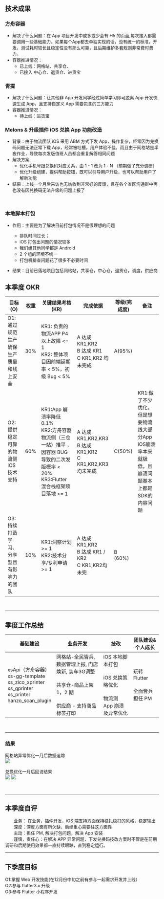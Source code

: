 ## 技术成果
### 方舟容器<br>
* 解决了什么问题：在 App 项目开发中或多或少会有 H5 的页面,每次接入都需要调用一些基础能力。如果每个App都去单独实现的话，没有统一的标准，开发，测试耗时较长且稳定性没有那么可靠，且后期维护多套规则非常费时费力。<br>
* 容器推进情况：
  * 已上线：网格站、共享仓、
  * 已接入 中心仓、退货仓、进货宝

### 青提<br>
* 解决了什么问题：让其他非 App 开发同学经过简单学习即可脱离 App 开发快速生成 App，且支持自定义 App 需要包含的三方能力<br>
* 容器推进情况：
  * 待上线：进货宝
  

### Melons & 升级插件 iOS 兑换 App 功能改造<br>
* 背景：由于物流团队 iOS 采用 ABM 方式下发 App，操作复杂，经常因为兑换码问题无法正常下载 App，经常被吐槽，用户体验不佳，而且由于网格站是半夜作业，导致每次发版值班人员都会重复解答相同问题
* 解决方案
  * 优化手机号跟兑换码对应关系，由 1 - 1 改为 1 - N （前期做了充分调研）<br>
  * 优化升级组建，提供帮助按钮，既可以引导用户升级，也可以帮助用户了解新功能<br>
* 结果：上线一个月后采访也无妨收到非常好的反馈，且在各个省区沟通群中再也没有因兑换码无法升级的问题上报了


<br>

### 本地脚本打包<br>
* 作用：主要是为了解决目前打包情况不是很理想的问题 <br>
  * 排队时间过长； <br>
  * iOS 打包出问题的情况较多 <br>
  * 我们组其他同学都是 Android <br>
  * 2 个组的环境不统一 <br>
  * 打包机排查问题花了很多不必要时间

* 结果：目前已落地项目包括网格站，共享仓，中心仓，退货仓，调度，供应商


## 本季度 OKR
|  目标(O)   | 权重  | 关键结果考核(KR)  | 完成依据  | 等级(完成度) | 备注|
|  ----  | ----  | ----  | ----  | ---- | ---- |
| O1: 通过规范生产确保生产质量和线上安全 | 30% | KR1: 负责的物流APP P4 以上故障 <= 1 <br>   KR2: 整体项目因前端延期率 < 5%，初级 Bug < 5%  | A 达成 KR1,KR2  <br> B 达成 KR1  <br> C KR1,KR2 均未完成  | A(95%)  ||
| O2: 提供稳定可靠的物流侧 iOS 技术支持| 60% |  KR1:App 崩溃率降低 0.1% <br>KR2:方舟容器物流侧（三仓一站）推平 ，因容器 BUG 导致的二次发版概率 < 20%<br> KR3:Flutter 混合栈框架项目落地 >= 1    | A 达成 KR1,KR2,KR3 <br> B 达成 KR1,KR2<br>C KR1,KR2,KR3 均未完成  |C(50%)  |KR1:做了不少优化，但是想要物流线大部分App iOS崩溃率本来就极低，且崩溃问题基本上都是SDK的内容问题|
| O3: 持续打造学习、分享型且有影响力的团队 | 10% | KR1:洞察计划 >= 1<br>KR2:技术分享/专利申请 >= 1  | A 达成KR1,KR2 <br> B 达成 KR1 / KR2<br>C KR1,KR2均未完   | B (60%)  |

<br>

---

## 季度工作总结
|基础建设|业务开发|技改|团队建设&个人成长|
| ----|----|----|----|
| xsApi（方舟容器）<br> xs-gg-template<br>xs_zico_xprinter <br> xs_gprinter<br>xs_printer<br>hanzo_scan_plugin<br>|网格站-全民皆兵, 数据管理上报, 门店焕新, 装车3G调整 <br><br> 共享仓-商品上架 1，2 期 <br><br> 供应商 - 支持商品标签打印|iOS 本地脚本打包 <br><br> iOS 兑换策略优化 <br><br> 物流测 App 崩溃及异常优化|玩转 Flutter<br><br>全面皆兵担任 PM|

<br>

---
### 结果 <br>
网格站异常优化一月后数据追踪 <br>
<img src="https://front-xps-cdn.xsyx.xyz/custom/day360/2022/09/29/800460371.png">
<br>
<br>
兑换优化一月后回访结果
<br>
<img src="https://front-xps-cdn.xsyx.xyz/custom/day360/2022/09/29/1224375130.png">
<img src="https://front-xps-cdn.xsyx.xyz/custom/day360/2022/09/29/1188265804.png">


<br>

---
## 本季度自评
&emsp;&emsp;业务： 在业务，插件开发，iOS 端支持方面保持稳扎稳打的风格，稳定输出<br>
&emsp;&emsp;深度：深度方面有所欠缺，后续重心需要往这方面靠<br>
&emsp;&emsp;主动：担任 PM, 解决打包问题，解决 App 安装<br>
&emsp;&emsp;谨慎，责任心：在解决 APP 异常问题，下发兑换码技改方案时不管是在前期调研和后期使用效果都一直持续跟踪，直到稳定运行。
<br>

---
## 下季度目标
O1:掌握 Web 开发技能(在12月份中旬之前有参与一起需求开发并上线）<br>
O2:参与 flutter3.x 升级 <br>
O3:参与 Flutter 小程序开发 <br>
